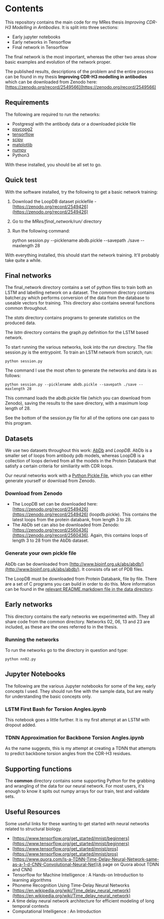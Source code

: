 # Contents

This repository contains the main code for my MRes thesis *Improving CDR-H3 Modelling in Antibodies*. It is split into three sections:

* Early jupyter notebooks
* Early networks in Tensorflow
* Final network in Tensorflow

The final network is the most important, whereas the other two areas show basic examples and evolution of the network proper.

The published results, descriptions of the problem and the entire process can be found in my thesis **Improving CDR-H3 modelling in antibodies** which can be downloaded from Zenodo here: [https://zenodo.org/record/2549566](https://zenodo.org/record/2549566)  

## Requirements

The following are required to run the networks:

* Postgresql with the antibody data or a downloaded pickle file
* [psycopg2](http://initd.org/psycopg/)
* [tensorflow](https://www.tensorflow.org/)
* [scipy](https://www.scipy.org/)
* [matplotlib](https://matplotlib.org/)
* [numpy](http://www.numpy.org/)
* Python3

With these installed, you should be all set to go.

## Quick test

With the software installed, try the following to get a basic network training:

1. Download the LoopDB dataset picklefile - [https://zenodo.org/record/2549426](https://zenodo.org/record/2549426)
2. Go to the *MRes/final_network/run/* directory
3. Run the following command:

    python session.py --picklename abdb.pickle --savepath ./save --maxlength 28

With everything installed, this should start the network training. It'll probably take quite a while. 

## Final networks

The final_network directory contains a set of python files to train both an LSTM and labelling network on a dataset. The *common* directory contains batcher.py which performs conversion of the data from the database to useable vectors for training. This directory also contains several functions common throughout.

The *stats* directory contains programs to generate statistics on the produced data.

The *lstm* directory contains the graph.py definition for the LSTM based network.

To start running the various networks, look into the *run* directory. The file session.py is the entrypoint. To train an LSTM network from scratch, run:

    python session.py

The command I use the most often to generate the networks and data is as follows:

    python session.py --picklename abdb.pickle --savepath ./save --maxlength 28

This command loads the abdb.pickle file (which you can download from Zenodo), saving the results to the save directory, with a maximum loop length of 28.

See the bottom of the session.py file for all of the options one can pass to this program.

## Datasets

We use two datasets throughout this work: [AbDb](http://www.bioinf.org.uk/abs/abdb/) and *LoopDB*. AbDb is a smaller set of loops from antibody pdb models, whereas LoopDB is a collection of loops derived from all the models in the Protein Databank that satisfy a certain criteria for similiarity with CDR loops.

Our neural networks work with a [Python Pickle File](https://wiki.python.org/moin/UsingPickle), which you can either generate yourself or download from Zenodo.

### Download from Zenodo

* The LoopDB set can be downloaded here: [https://zenodo.org/record/2549426](https://zenodo.org/record/2549426) (loopdb.pickle). This contains the latest loops from the protein databank, from length 3 to 28.
* The AbDb set can also be downloaded from Zenodo: [https://zenodo.org/record/2560436](https://zenodo.org/record/2560436). Again, this contains loops of length 3 to 28 from the AbDb dataset.

### Generate your own pickle file

AbDb can be downloaded from [http://www.bioinf.org.uk/abs/abdb/](http://www.bioinf.org.uk/abs/abdb/). It consists ofa set of PDB files. 

The LoopDB must be downloaded from Protein Databank, file by file. There are a set of C programs you can build in order to do this. More information can be found in the [relevant README.markdown file in the data directory](https://github.com/OniDaito/MRes/blob/master/data/README.markdown).

## Early networks

This directory contains the early networks we experimented with. They all share code from the common directory. Networks 02, 06, 13 and 23 are included, as these are the ones referred to in the thesis. 

### Running the networks

To run the networks go to the directory in question and type:

    python nn02.py

## Jupyter Notebooks

The following are the various Jupyter notebooks for some of the key, early concepts I used. They should run fine with the sample data, but are really for understanding the basic concepts only.

### LSTM First Bash for Torsion Angles.ipynb

This notebook goes a little further. It is my first attempt at an LSTM with dropout added.

### TDNN Approximation for Backbone Torsion Angles.ipynb

As the name suggests, this is my attempt at creating a TDNN that attempts to predict backbone torsion angles from the CDR-H3 residues.

## Supporting functions

The **common** directory contains some supporting Python for the grabbing and wrangling of the data for our neural network. For most users, it's enough to know it spits out numpy arrays for our train, test and validate sets.

## Useful Resources

Some useful links for these wanting to get started with neural networks related to structural biology.

* [https://www.tensorflow.org/get_started/mnist/beginners](https://www.tensorflow.org/get_started/mnist/beginners)
* [https://www.tensorflow.org/get_started/mnist/pros](https://www.tensorflow.org/get_started/mnist/pros)
* [https://www.quora.com/Is-a-TDNN-Time-Delay-Neural-Network-same-as-a-1-d-CNN-Convolutional-Neural-Net](A page on Quora about TDNN and CNN) 
* Tensorflow for Machine Intelligence : A Hands-on Introduction to learning algorithms
* Phoneme Recognition Using Time-Delay Neural Networks
* [https://en.wikipedia.org/wiki/Time_delay_neural_network](https://en.wikipedia.org/wiki/Time_delay_neural_network)
* A time delay neural network architecture for efficient modeling of long temporal contexts
* Computational Intelligence : An Introduction
